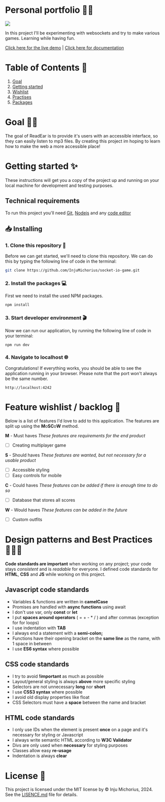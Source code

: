 # Personal portfolio 👨‍💻
![](https://miro.medium.com/v2/resize:fit:1200/1*tWm33yhceKIL22QqOORu2w.png)

In this project I'll be experimenting with websockets and try to make various games. Learning while having fun.

[Click here for the live demo](descriptive-glass-clownfish.glitch.me/) | [Click here for documentation]([descriptive-glass-clownfish.glitch.me/](https://partychickenking.notion.site/socket-io-613312a1b7d44fae8d99e4fb62631bff?pvs=4))

# Table of Contents 🧭
1. [Goal](https://github.com/InjuMichorius/socket-io-game?tab=readme-ov-file#goal-)
2. [Getting started](https://github.com/InjuMichorius/socket-io-game?tab=readme-ov-file#getting-started-)
3. [Wishlist](https://github.com/InjuMichorius/socket-io-game?tab=readme-ov-file#feature-wishlist--backlog-)
4. [Practises](https://github.com/InjuMichorius/socket-io-game?tab=readme-ov-file#design-patterns-and-best-practices-)
5. [Packages](https://github.com/InjuMichorius/socket-io-game?tab=readme-ov-file#packages-used-)

# Goal 💪🏻
The goal of ReadEar is to provide it's users with an accessible interface, so they can easily listen to mp3 files. By creating this project im hoping to learn how to make the web a more accessible place!

# Getting started ✨
These instructions will get you a copy of the project up and running on your local machine for development and testing purposes.

## Technical requirements
To run this project you'll need [Git](https://git-scm.com/downloads), [Nodejs](https://nodejs.org/en/download/) and any [code editor](https://code.visualstudio.com/download)

## 📥 Installing
### 1. Clone this repository 👯
Before we can get started, we'll need to clone this repository. We can do this by typing the following line of code in the terminal:
```bash
git clone https://github.com/InjuMichorius/socket-io-game.git
```
### 2. Install the packages 💻
First we need to install the used NPM packages.
```bash
npm install
```
### 3. Start developer environment 🎬
Now we can run our application, by running the following line of code in your terminal:
```bash
npm run dev
```

### 4. Navigate to localhost 🌐
Congratulations! If everything works, you should be able to see the application running in your browser. Please note that the port won't always be the same number.
```
http://localhost:4242
```

# Feature wishlist / backlog 👑
Below is a list of features I'd love to add to this application. The features are split up using the **M**o**SC**o**W** method.

**M** - Must haves
_These features are requirements for the end product_
- [ ] Creating multiplayer game

**S** - Should haves
_These features are wanted, but not necessary for a usable product_
- [ ] Accessible styling
- [ ] Easy controls for mobile

**C** - Could haves
_These features can be added if there is enough time to do so_
- [ ] Database that stores all scores

**W** - Would haves
_These features can be added in the future_
- [ ] Custom outfits

# Design patterns and Best Practices 👩🏻‍💻
__Code standards are important__ when working on any project; your code stays *consistent* and is *readable* for everyone. I defined code standards for __HTML__, __CSS__ and __JS__ while working on this project.

## Javascript code standards
* Variables & functions are written in __camelCase__
* Promises are handled with __async functions__ using await
* I don't use var, only __const__ or __let__
* I put __spaces around operators__ ( = + - * / ) and after commas (exception for for loops)
* I use indentation with __TAB__
* I always end a statement with a __semi-colon;__
* Functions have their opening bracket on the __same line__ as the name, with 1 space in between
* I use __ES6 syntax__ where possible

## CSS code standards
* I try to avoid __!important__ as much as possible
* Layout/general styling is always __above__ more specific styling
* Selectors are not unnecessary __long__ nor __short__
* I use __CSS3 syntax__ where possible
* I avoid old display properties like float
* CSS Selectors must have a __space__ between the name and bracket

## HTML code standards
* I only use IDs when the element is present __once__ on a page and it's necessary for styling or Javascript
* I always write semantic HTML according to __W3C Validator__
* Divs are only used when __necessary__ for styling purposes
* Classes allow easy __re-usage__
* Indentation is always __clear__

# License 🔐
This project is licensed under the MIT license by © Inju Michorius, 2024. See the [LISENCE.md](https://github.com/InjuMichorius/socket-io-game/blob/main/LICENSE) file for details.
